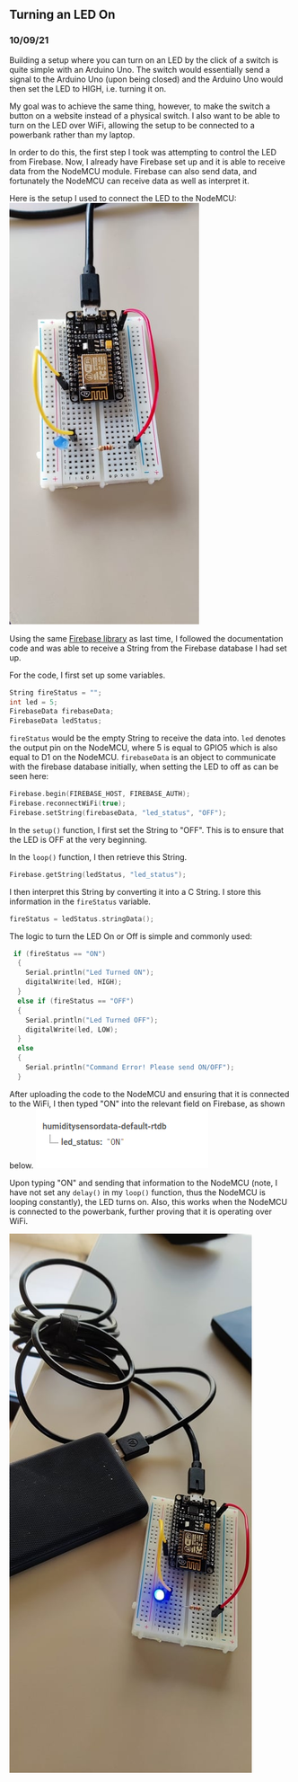 ## Turning an LED On
### 10/09/21

Building a setup where you can turn on an LED by the click of a switch is quite simple with an Arduino Uno. The switch would essentially send a signal to the Arduino Uno (upon being closed) and the Arduino Uno would then set the LED to HIGH, i.e. turning it on. 

My goal was to achieve the same thing, however, to make the switch a button on a website instead of a physical switch. I also want to be able to turn on the LED over WiFi, allowing the setup to be connected to a powerbank rather than my laptop. 

In order to do this, the first step I took was attempting to control the LED from Firebase. Now, I already have Firebase set up and it is able to receive data from the NodeMCU module. Firebase can also send data, and fortunately the NodeMCU can receive data as well as interpret it. 

Here is the setup I used to connect the LED to the NodeMCU:
![LED Setup](https://github.com/iamastic/CrowBox2.0/blob/main/Journal/Images/LED%20Connected%20to%20NodeMCU.jpg)

Using the same [Firebase library](https://github.com/mobizt/Firebase-ESP8266) as last time, I followed the documentation code and was able to receive a String from the Firebase database I had set up. 

For the code, I first set up some variables. 
```C
String fireStatus = "";                                                   
int led = 5;  
FirebaseData firebaseData;
FirebaseData ledStatus;
```
```fireStatus``` would be the empty String to receive the data into. ```led``` denotes the output pin on the NodeMCU, where 5 is equal to GPIO5 which is also equal to D1 on the NodeMCU. ```firebaseData``` is an object to communicate with the firebase database initially, when setting the LED to off as can be seen here:
```C
Firebase.begin(FIREBASE_HOST, FIREBASE_AUTH);                  
Firebase.reconnectWiFi(true);                                                               
Firebase.setString(firebaseData, "led_status", "OFF");  
```
In the ```setup()``` function, I first set the String to "OFF". This is to ensure that the LED is OFF at the very beginning. 

In the ```loop()``` function, I then retrieve this String.
```C
Firebase.getString(ledStatus, "led_status");                                  
```

I then interpret this String by converting it into a C String. I store this information in the ```fireStatus``` variable. 
```C
fireStatus = ledStatus.stringData();
```

The logic to turn the LED On or Off is simple and commonly used:
```C
 if (fireStatus == "ON") 
  {                                                          
    Serial.println("Led Turned ON");                                                        
    digitalWrite(led, HIGH);                                                        
  } 
  else if (fireStatus == "OFF") 
  {                                                  
    Serial.println("Led Turned OFF");
    digitalWrite(led, LOW);                                                       
  }
  else 
  {
    Serial.println("Command Error! Please send ON/OFF");
  }
```

After uploading the code to the NodeMCU and ensuring that it is connected to the WiFi, I then typed "ON" into the relevant field on Firebase, as shown below. 
![Firebase Field](https://github.com/iamastic/CrowBox2.0/blob/main/Journal/Images/LED%20Firebase%20ON.PNG)

Upon typing "ON" and sending that information to the NodeMCU (note, I have not set any ```delay()``` in my ```loop()``` function, thus the NodeMCU is looping constantly), the LED turns on. Also, this works when the NodeMCU is connected to the powerbank, further proving that it is operating over WiFi.

![LED is On](https://github.com/iamastic/CrowBox2.0/blob/main/Journal/Images/LED%20turned%20on%20Firebase.jpg)
